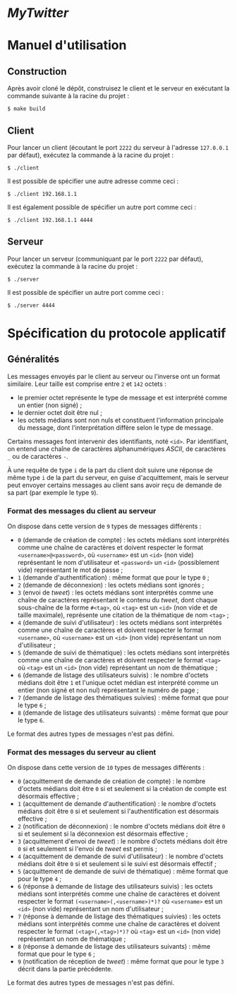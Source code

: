 # *MyTwitter*

# Manuel d'utilisation

## Construction

Après avoir cloné le dépôt, construisez le client et le serveur en exécutant la commande suivante à la racine du projet :

```shell
$ make build
```

## Client

Pour lancer un client (écoutant le port `2222` du serveur à l'adresse `127.0.0.1` par défaut), exécutez la commande à la racine du projet :
```shell
$ ./client
```

Il est possible de spécifier une autre adresse comme ceci :

```shell
$ ./client 192.168.1.1
```

Il est également possible de spécifier un autre port comme ceci :

```shell
$ ./client 192.168.1.1 4444
```

## Serveur

Pour lancer un serveur (communiquant par le port `2222` par défaut), exécutez la commande à la racine du projet :
```shell
$ ./server
```

Il est possible de spécifier un autre port comme ceci :

```shell
$ ./server 4444
```

# Spécification du protocole applicatif

## Généralités

Les messages envoyés par le client au serveur ou l'inverse ont un format similaire. Leur taille est comprise entre `2` et `142` octets :

- le premier octet représente le type de message et est interprété comme un entier (non signé) ;
- le dernier octet doit être nul ;
- les octets médians sont non nuls et constituent l'information principale du message, dont l'interprétation diffère selon le type de message.

Certains messages font intervenir des identifiants, noté `<id>`. Par identifiant, on entend une chaîne de caractères  alphanumériques *ASCII*, de caractères `_` ou de caractères `-`.

À une requête de type `i` de la part du client doit suivre une réponse de même type `i` de la part du serveur, en guise d'acquittement, mais le serveur peut envoyer certains messages au client sans avoir reçu de demande de sa part (par exemple le type `9`).

### Format des messages du client au serveur

On dispose dans cette version de `9` types de messages différents :

- `0` (demande de création de compte) : les octets médians sont interprétés comme une chaîne de caractères et doivent respecter le format `<username>@<password>`, où `<username>` est un `<id>` (non vide) représentant le nom d'utilisateur et `<password>` un `<id>` (possiblement vide) représentant le mot de passe ;
- `1` (demande d'authentification) : même format que pour le type `0` ;
- `2` (demande de déconnexion) : les octets médians sont ignorés ;
- `3` (envoi de *tweet*) : les octets médians sont interprétés comme une chaîne de caractères représentant le contenu du *tweet*, dont chaque sous-chaîne de la forme `#<tag>`, où `<tag>` est un `<id>` (non vide et de taille maximale), représente une citation de la thématique de nom `<tag>` ;
- `4` (demande de suivi d'utilisateur) : les octets médians sont interprétés comme une chaîne de caractères et doivent respecter le format `<username>`, où `<username>` est un `<id>` (non vide) représentant un nom d'utilisateur ;
- `5` (demande de suivi de thématique) : les octets médians sont interprétés comme une chaîne de caractères et doivent respecter le format `<tag>` où `<tag>` est un `<id>` (non vide) représentant un nom de thématique ;
- `6` (demande de listage des utilisateurs suivis) : le nombre d'octets médians doit être `1` et l'unique octet médian est interprété comme un entier (non signé et non nul) représentant le numéro de page ;
- `7` (demande de listage des thématiques suivies) : même format que pour le type `6` ;
- `8` (demande de listage des utilisateurs suivants) : même format que pour le type `6`.

Le format des autres types de messages n'est pas défini.

### Format des messages du serveur au client

On dispose dans cette version de `10` types de messages différents :

- `0` (acquittement de demande de création de compte) : le nombre d'octets médians doit être `0` si et seulement si la création de compte est désormais effective ;
- `1` (acquittement de demande d'authentification) : le nombre d'octets médians doit être `0` si et seulement si l'authentification est désormais effective ;
- `2` (notification de déconnexion) : le nombre d'octets médians doit être `0` si et seulement si la déconnexion est désormais effective ;
- `3` (acquittement d'envoi de *tweet*) : le nombre d'octets médians doit être `0` si et seulement si l'envoi de *tweet* est permis ;
- `4` (acquittement de demande de suivi d'utilisateur) : le nombre d'octets médians doit être `0` si et seulement si le suivi est désormais effectif ;
- `5` (acquittement de demande de suivi de thématique) : même format que pour le type `4` ;
- `6` (réponse à demande de listage des utilisateurs suivis) : les octets médians sont interprétés comme une chaîne de caractères et doivent respecter le format `(<username>(,<username>)*)?` où `<username>` est un `<id>` (non vide) représentant un nom d'utilisateur ;
- `7` (réponse à demande de listage des thématiques suivies) : les octets médians sont interprétés comme une chaîne de caractères et doivent respecter le format `(<tag>(,<tag>)*)?` où `<tag>` est un `<id>` (non vide) représentant un nom de thématique ;
- `8` (réponse à demande de listage des utilisateurs suivants) : même format que pour le type `6` ;
- `9` (notification de réception de *tweet*) : même format que pour le type `3` décrit dans la partie précédente.

Le format des autres types de messages n'est pas défini.
